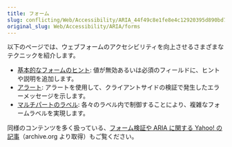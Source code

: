 ```yaml
---
title: フォーム
slug: conflicting/Web/Accessibility/ARIA_44f49c8e1fe8e4c12920395d890bd793
original_slug: Web/Accessibility/ARIA/forms
---
```


以下のページでは、ウェブフォームのアクセシビリティを向上させるさまざまなテクニックを紹介します。

- [基本的なフォームのヒント](/ja/docs/Web/Accessibility/ARIA/forms/Basic_form_hints): 値が無効あるいは必須のフィールドに、ヒントや説明を追加します。
- [アラート](/ja/docs/Web/Accessibility/ARIA/forms/alerts): アラートを使用して、クライアントサイドの検証で発生したエラーメッセージを示します。
- [マルチパートのラベル](/ja/docs/Web/Accessibility/ARIA/forms/Multipart_labels): 各々のラベル内で制御することにより、複雑なフォームラベルを実現します。

同様のコンテンツを多く扱っている、[フォーム検証や ARIA に関する Yahoo! の記事](https://web.archive.org/web/20120801225355/http://yaccessibilityblog.com/library/aria-invalid-form-inputs.html)（archive.org より取得）もご覧ください。
